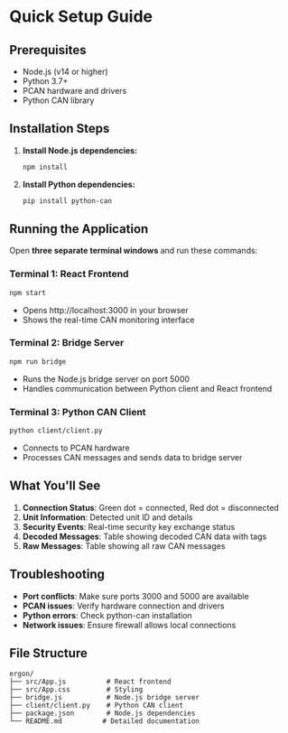# Quick Setup Guide

## Prerequisites
- Node.js (v14 or higher)
- Python 3.7+
- PCAN hardware and drivers
- Python CAN library

## Installation Steps

1. **Install Node.js dependencies:**
   ```bash
   npm install
   ```

2. **Install Python dependencies:**
   ```bash
   pip install python-can
   ```

## Running the Application

Open **three separate terminal windows** and run these commands:

### Terminal 1: React Frontend
```bash
npm start
```
- Opens http://localhost:3000 in your browser
- Shows the real-time CAN monitoring interface

### Terminal 2: Bridge Server
```bash
npm run bridge
```
- Runs the Node.js bridge server on port 5000
- Handles communication between Python client and React frontend

### Terminal 3: Python CAN Client
```bash
python client/client.py
```
- Connects to PCAN hardware
- Processes CAN messages and sends data to bridge server

## What You'll See

1. **Connection Status**: Green dot = connected, Red dot = disconnected
2. **Unit Information**: Detected unit ID and details
3. **Security Events**: Real-time security key exchange status
4. **Decoded Messages**: Table showing decoded CAN data with tags
5. **Raw Messages**: Table showing all raw CAN messages

## Troubleshooting

- **Port conflicts**: Make sure ports 3000 and 5000 are available
- **PCAN issues**: Verify hardware connection and drivers
- **Python errors**: Check python-can installation
- **Network issues**: Ensure firewall allows local connections

## File Structure
```
ergon/
├── src/App.js          # React frontend
├── src/App.css         # Styling
├── bridge.js           # Node.js bridge server
├── client/client.py    # Python CAN client
├── package.json        # Node.js dependencies
└── README.md          # Detailed documentation
``` 
